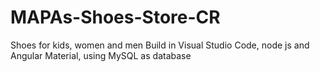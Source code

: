 # MAPAs-Shoes-Store-CR
Shoes for kids, women and men 
Build in Visual Studio Code, node js and Angular Material, using MySQL as database
